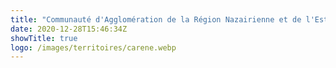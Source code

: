 ```yaml
---
title: "Communauté d'Agglomération de la Région Nazairienne et de l'Estuaire"
date: 2020-12-28T15:46:34Z
showTitle: true
logo: /images/territoires/carene.webp
---
```

